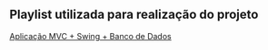 <h2>Playlist utilizada para realização do projeto</h2>
<a href="https://www.youtube.com/playlist?list=PLdvD02W3316JtVoctAc_Dg_1PefHgaFYI">Aplicação MVC + Swing + Banco de Dados</a>
